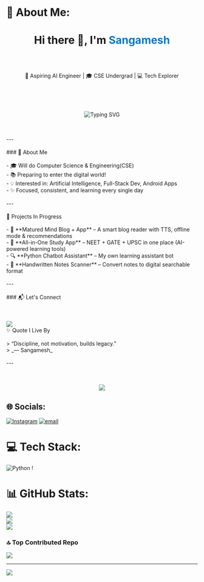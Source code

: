 # 💫 About Me:
<h1 align="center">Hi there 👋, I'm <span style="color:#007acc">Sangamesh</span></h1><br><p align="center"><br>  🚀 Aspiring AI Engineer | 🎓 CSE Undergrad | 💻 Tech Explorer<br></p><br><br><p align="center"><br>  <img src="https://readme-typing-svg.herokuapp.com?font=Fira+Code&duration=2000&pause=1000&center=true&width=435&lines=Learning+Python+%7C+AI+%7C+App+Dev;Never+stop+learning+%F0%9F%92%AA" alt="Typing SVG" /><br></p><br><br>---<br><br>### 🧠 About Me<br><br>- 🎓 Will do Computer Science & Engineering(CSE)<br>- 📚 Preparing to enter the digital world! <br>- 💡 Interested in: Artificial Intelligence, Full-Stack Dev, Android Apps<br>- ✨ Focused, consistent, and learning every single day<br><br>---<br><br> 🚧 Projects In Progress<br><br>- 🧠 **Matured Mind Blog + App** – A smart blog reader with TTS, offline mode & recommendations  <br>- 📘 **All-in-One Study App** – NEET + GATE + UPSC in one place (AI-powered learning tools)  <br>- 🔍 **Python Chatbot Assistant** – My own learning assistant bot  <br>- 📖 **Handwritten Notes Scanner** – Convert notes to digital searchable format<br><br>---<br><br>### 📬 Let's Connect<br><br><p><br>  <a href="mailto:Sangameshmkuri94@gamil.com"><img src="https://img.shields.io/badge/Email-D14836?style=flat&logo=gmail&logoColor=white" /></a><br>✨ Quote I Live By<br><br>> “Discipline, not motivation, builds legacy.”  <br>> _— Sangamesh_<br><br>---<br><br><p align="center"><br>  <img src="https://capsule-render.vercel.app/api?type=waving&color=0:007acc,100:003366&height=120&section=footer"/><br></p>


## 🌐 Socials:
[![Instagram](https://img.shields.io/badge/Instagram-%23E4405F.svg?logo=Instagram&logoColor=white)](https://instagram.com/matured_mind3421)  [![email](https://img.shields.io/badge/Email-D14836?logo=gmail&logoColor=white)](mailto:sangameshmkuri94@gmail.com) 

# 💻 Tech Stack:
![Python](https://img.shields.io/badge/python-3670A0?style=for-the-badge&logo=python&logoColor=ffdd54) !
# 📊 GitHub Stats:
![](https://github-readme-stats.vercel.app/api?username=Sangamesh-star&theme=default&hide_border=true&include_all_commits=true&count_private=false)<br/>
![](https://nirzak-streak-stats.vercel.app/?user=Sangamesh-star&theme=default&hide_border=true)<br/>
![](https://github-readme-stats.vercel.app/api/top-langs/?username=Sangamesh-star&theme=default&hide_border=true&include_all_commits=true&count_private=false&layout=compact)

### 🔝 Top Contributed Repo
![](https://github-contributor-stats.vercel.app/api?username=Sangamesh-star&limit=5&theme=dark&combine_all_yearly_contributions=true)

---
[![](https://visitcount.itsvg.in/api?id=Sangamesh-star&icon=0&color=0)](https://visitcount.itsvg.in)


